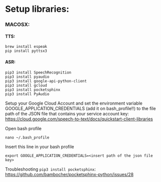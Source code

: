 # Setup libraries:

### MACOSX:

#### TTS:
```
brew install espeak
pip install pyttsx3
```

#### ASR:
```
pip3 install SpeechRecognition
pip3 install pyaudio
pip3 install google-api-python-client
pip3 install gcloud
pip3 install pocketsphinx
pip3 install PyAudio
```


Setup your Google Cloud Account and set the environment variable GOOGLE_APPLICATION_CREDENTIALS (add it on bash_profile!!) to the file path of the JSON file that contains your service account key:
https://cloud.google.com/speech-to-text/docs/quickstart-client-libraries

Open bash profile
```
nano ~/.bash_profile 
```

Insert this line in your bash profile
```
export GOOGLE_APPLICATION_CREDENTIALS=<insert path of the json file key>
```



Troubleshooting ```pip3 install pocketsphinx```:
https://github.com/bambocher/pocketsphinx-python/issues/28

